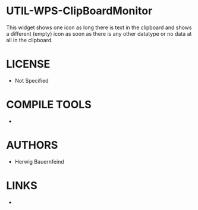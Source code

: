 UTIL-WPS-ClipBoardMonitor
=========================

This widget shows one icon as long there is text in the clipboard and  shows a different (empty) icon as soon as there is any other datatype  or no data at all in the clipboard.


LICENSE
===============
* Not Specified

COMPILE TOOLS
===============
* 

AUTHORS
===============
* Herwig Bauernfeind 

LINKS
===============
* 
